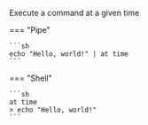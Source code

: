 Execute a command at a given time

=== "Pipe"

    ```sh
    echo "Hello, world!" | at time
    ```

=== "Shell"

    ```sh
    at time
    > echo "Hello, world!"
    ```
